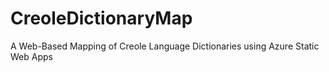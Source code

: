 # CreoleDictionaryMap
A Web-Based Mapping of Creole Language Dictionaries using Azure Static Web Apps
